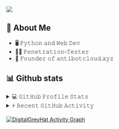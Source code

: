 <img src="hello.gif"/>

## :book: About Me
- 🖥 𝙿𝚢𝚝𝚑𝚘𝚗 𝚊𝚗𝚍 𝚆𝚎𝚋 𝙳𝚎𝚟
- 👨‍💻 𝙿𝚎𝚗𝚎𝚝𝚛𝚊𝚝𝚒𝚘𝚗-𝚃𝚎𝚜𝚝𝚎𝚛
- 💼 𝙵𝚘𝚞𝚗𝚍𝚎𝚛 𝚘𝚏 𝚊𝚗𝚝𝚒𝚋𝚘𝚝𝚌𝚕𝚘𝚞𝚍.𝚡𝚢𝚣

## 📊 Github stats
<details> 
  <summary>💻 𝙶𝚒𝚝𝙷𝚞𝚋 𝙿𝚛𝚘𝚏𝚒𝚕𝚎 𝚂𝚝𝚊𝚝𝚜</summary>
  <br/>
<img alt="DigitalGreyHat's Github Stats" src="https://github-readme-stats.vercel.app/api/?username=DigitalGreyHat&show_icons=true&count_private=true&theme=react&hide_border=true&bg_color=1F222E&title_color=F85D7F&icon_color=F8D866" height="180px"/></a><img alt="DigitalGreyHat's Top Languages" src="https://github-readme-stats.vercel.app/api/top-langs/?username=DigitalGreyHat&layout=compact&theme=react&hide_border=true&bg_color=1F222E&title_color=F85D7F&icon_color=F8D866" height="180px" width="448px" align="right"/></a>
  <br/>
  <b align="left">Note:</b> Top languages is only a metric of the languages my public code consists of and doesn't reflect experience or skill level.
  <hr>
  <p align="center"> 
  Visitor count<br>
  <img src="https://profile-counter.glitch.me/digitalgreyhat/count.svg" />
</p>

</details>


<!-- https://github.com/jamesgeorge007/github-activity-readme -->
<details>
  <summary>⚡ 𝚁𝚎𝚌𝚎𝚗𝚝 𝙶𝚒𝚝𝙷𝚞𝚋 𝙰𝚌𝚝𝚒𝚟𝚒𝚝𝚢</summary>
  <br/>

<!--START_SECTION:activity-->
1. 💪 Opened PR [#5](https://github.com/Fx64b/AntiPhishBot/pull/5) in [Fx64b/AntiPhishBot](https://github.com/Fx64b/AntiPhishBot)
<!--END_SECTION:activity-->
</details>

<!-- https://github.com/ashutosh00710/github-readme-activity-graph -->
<a href="https://github.com/ashutosh00710/github-readme-activity-graph"><img alt="DigitalGreyHat Activity Graph" src="https://activity-graph.herokuapp.com/graph?username=DigitalGreyHat&bg_color=1F222E&color=F8D866&line=F85D7F&point=FFFFFF&hide_border=true" /></a>

